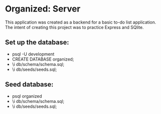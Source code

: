 # Organized: Server
This application was created as a backend for a basic to-do list application. The intent of creating this project was to practice Express and SQlite.

## Set up the database:
- psql -U development
- CREATE DATABASE organized;
- \i db/schema/schema.sql;
- \i db/seeds/seeds.sql;

## Seed database:
- psql organized
- \i db/schema/schema.sql;
- \i db/seeds/seeds.sql;
